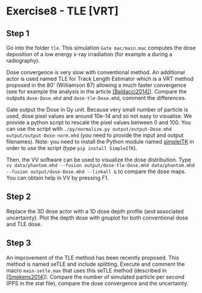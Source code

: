 # Exercise8 - TLE \[VRT\]

## Step 1

Go into the folder `tle`. This simulation `Gate mac/main.mac` computes the dose deposition of a low energy x-ray irradiation \(for example a during a radiography\).

Dose convergence is very slow with conventional method. An additional actor is used named TLE for Track Length Estimator which is a VRT method proposed in the 80' \(Williamson 87\) allowing a much faster convergence \(see for example the analysis in the article [\[Baldacci2014\]](https://www.creatis.insa-lyon.fr/site7/en/publications/BALD-15)\). Compare the outputs `dose-Dose.mhd` and `dose-tle-Dose.mhd`, comment the differences.

Gate output the Dose in Gy unit. Because very small number of particle is used, dose pixel values are around 10e-14 and so not easy to visualise. We provide a python script to rescale the pixel values between 0 and 100. You can use the script with `./py/normalize.py output/output-Dose.mhd output/output-Dose-norm.mhd` \(you need to provide the input and output filenames\). Note: you need to install the Python module named [simpleITK](https://simpleitk.readthedocs.io/en/master/index.html) in order to use the script \(type `pip install SimpleITK`\).

Then, the VV software can be used to visualize the dose distribution. Type `vv data/phantom.mhd --fusion output/dose-tle-Dose.mhd data/phantom.mhd --fusion output/dose-Dose.mhd --linkall &` to compare the dose maps. You can obtain help in VV by pressing F1.

## Step 2

Replace the 3D dose actor with a 1D dose depth profile \(and associated uncertainty\). Plot the depth dose with gnuplot for both conventional dose and TLE dose.

## Step 3

An improvement of the TLE method has been recently proposed. This method is named seTLE and include splitting. Execute and comment the macro `main-setle.max` that uses this seTLE method \(described in [\[Smekens2014\]](https://www.creatis.insa-lyon.fr/site7/en/publications/SMEK-14)\). Compare the number of simulated particle per second \(PPS in the stat file\), compare the dose convergence and the uncertainty.

